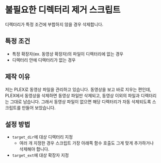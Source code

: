# 불필요한 디렉터리 제거 스크립트
디렉터리가 특정 조건에 부합하지 않을 경우 삭제합니다.

## 특정 조건
* 특정 확장자(ex. 동영상 확장자)의 파일이 디렉터리에 없는 경우
* 디렉터리 안에 디렉터리가 없는 경우

## 제작 이유
저는 PLEX로 동영상 파일을 관리하고 있습니다. 동영상을 보고 바로 지우는 편인데, PLEX에서 동영상을 삭제하면 동영상 파일만 삭제되고, 동영상 이외의 파일과 디렉터리는 그대로 남습니다. 그래서 동영상 파일이 없으면 해당 디렉터리가 자동 삭제되도록 스크립트를 만들어 보았습니다.

## 설정 방법
* `target_dir`에 대상 디렉터리 지정
  * 여러 개 지정한 경우 스크립트 가장 아래쪽 함수 호출도 그게 맞게 추가하거나 삭제해야 합니다.
* `target_ext`에 대상 확장자 지정